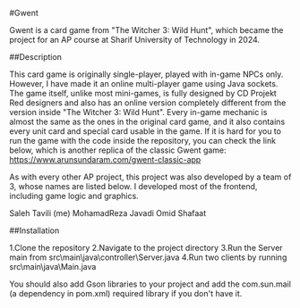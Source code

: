 #Gwent

Gwent is a card game from "The Witcher 3: Wild Hunt", which became the project for an AP course at Sharif University of Technology in 2024.

##Description

This card game is originally single-player, played with in-game NPCs only. However, I have made it an online multi-player game using Java sockets. The game itself, unlike most mini-games, is fully designed by CD Projekt Red designers and also has an online version completely different from the version inside "The Witcher 3: Wild Hunt". Every in-game mechanic is almost the same as the ones in the original card game, and it also contains every unit card and special card usable in the game. If it is hard for you to run the game with the code inside the repository, you can check the link below, which is another replica of the classic Gwent game:
https://www.arunsundaram.com/gwent-classic-app

As with every other AP project, this project was also developed by a team of 3, whose names are listed below. I developed most of the frontend, including game logic and graphics.

Saleh Tavili (me)
MohamadReza Javadi
Omid Shafaat

##Installation

1.Clone the repository
2.Navigate to the project directory
3.Run the Server main from src\main\java\controller\Server.java
4.Run two clients by running src\main\java\Main.java

You should also add Gson libraries to your project and add the com.sun.mail (a dependency in pom.xml) required library if you don't have it.
